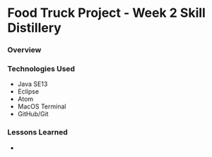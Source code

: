# Food Truck Project - Week 2 Skill Distillery

### Overview

### Technologies Used
- Java SE13
- Eclipse
- Atom
- MacOS Terminal
- GitHub/Git

### Lessons Learned
* 
